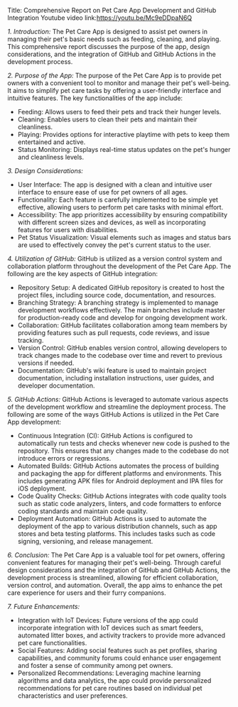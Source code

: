Title: Comprehensive Report on Pet Care App Development and GitHub Integration
Youtube video link:https://youtu.be/Mc9eDDpaN6Q

*1. Introduction:*
   The Pet Care App is designed to assist pet owners in managing their pet's basic needs such as feeding, cleaning, and playing. This comprehensive report discusses the purpose of the app, design considerations, and the integration of GitHub and GitHub Actions in the development process.

*2. Purpose of the App:*
   The purpose of the Pet Care App is to provide pet owners with a convenient tool to monitor and manage their pet's well-being. It aims to simplify pet care tasks by offering a user-friendly interface and intuitive features. The key functionalities of the app include:
   - Feeding: Allows users to feed their pets and track their hunger levels.
   - Cleaning: Enables users to clean their pets and maintain their cleanliness.
   - Playing: Provides options for interactive playtime with pets to keep them entertained and active.
   - Status Monitoring: Displays real-time status updates on the pet's hunger and cleanliness levels.

*3. Design Considerations:*
   - User Interface: The app is designed with a clean and intuitive user interface to ensure ease of use for pet owners of all ages.
   - Functionality: Each feature is carefully implemented to be simple yet effective, allowing users to perform pet care tasks with minimal effort.
   - Accessibility: The app prioritizes accessibility by ensuring compatibility with different screen sizes and devices, as well as incorporating features for users with disabilities.
   - Pet Status Visualization: Visual elements such as images and status bars are used to effectively convey the pet's current status to the user.

*4. Utilization of GitHub:*
   GitHub is utilized as a version control system and collaboration platform throughout the development of the Pet Care App. The following are the key aspects of GitHub integration:
   - Repository Setup: A dedicated GitHub repository is created to host the project files, including source code, documentation, and resources.
   - Branching Strategy: A branching strategy is implemented to manage development workflows effectively. The main branches include master for production-ready code and develop for ongoing development work.
   - Collaboration: GitHub facilitates collaboration among team members by providing features such as pull requests, code reviews, and issue tracking.
   - Version Control: GitHub enables version control, allowing developers to track changes made to the codebase over time and revert to previous versions if needed.
   - Documentation: GitHub's wiki feature is used to maintain project documentation, including installation instructions, user guides, and developer documentation.

*5. GitHub Actions:*
   GitHub Actions is leveraged to automate various aspects of the development workflow and streamline the deployment process. The following are some of the ways GitHub Actions is utilized in the Pet Care App development:
   - Continuous Integration (CI): GitHub Actions is configured to automatically run tests and checks whenever new code is pushed to the repository. This ensures that any changes made to the codebase do not introduce errors or regressions.
   - Automated Builds: GitHub Actions automates the process of building and packaging the app for different platforms and environments. This includes generating APK files for Android deployment and IPA files for iOS deployment.
   - Code Quality Checks: GitHub Actions integrates with code quality tools such as static code analyzers, linters, and code formatters to enforce coding standards and maintain code quality.
   - Deployment Automation: GitHub Actions is used to automate the deployment of the app to various distribution channels, such as app stores and beta testing platforms. This includes tasks such as code signing, versioning, and release management.

*6. Conclusion:*
   The Pet Care App is a valuable tool for pet owners, offering convenient features for managing their pet's well-being. Through careful design considerations and the integration of GitHub and GitHub Actions, the development process is streamlined, allowing for efficient collaboration, version control, and automation. Overall, the app aims to enhance the pet care experience for users and their furry companions.

*7. Future Enhancements:*
   - Integration with IoT Devices: Future versions of the app could incorporate integration with IoT devices such as smart feeders, automated litter boxes, and activity trackers to provide more advanced pet care functionalities.
   - Social Features: Adding social features such as pet profiles, sharing capabilities, and community forums could enhance user engagement and foster a sense of community among pet owners.
   - Personalized Recommendations: Leveraging machine learning algorithms and data analytics, the app could provide personalized recommendations for pet care routines based on individual pet characteristics and user preferences.
